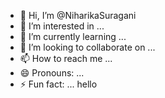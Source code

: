 - 👋 Hi, I’m @NiharikaSuragani
- 👀 I’m interested in ...
- 🌱 I’m currently learning ...
- 💞️ I’m looking to collaborate on ...
- 📫 How to reach me ...
- 😄 Pronouns: ...
- ⚡ Fun fact: ...
hello
<!---
NiharikaSuragani/NiharikaSuragani is a ✨ special ✨ repository because its `README.md` (this file) appears on your GitHub profile.
You can click the Preview link to take a look at your changes.
--->
